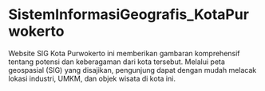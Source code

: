 # SistemInformasiGeografis_KotaPurwokerto
Website SIG Kota Purwokerto ini memberikan gambaran komprehensif tentang potensi dan keberagaman dari kota tersebut. Melalui peta geospasial (SIG) yang disajikan, pengunjung dapat dengan mudah melacak lokasi industri, UMKM, dan objek wisata di kota ini. 
